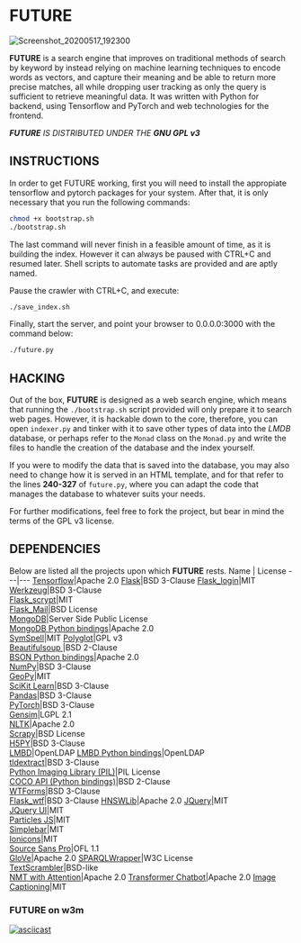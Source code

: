 # FUTURE

![Screenshot_20200517_192300](https://user-images.githubusercontent.com/7103315/82164538-bea0e600-9876-11ea-8d42-c8a1b126d8fb.png)

__FUTURE__ is a search engine that improves on traditional methods of search by keyword by instead relying on machine learning techniques to encode words as vectors, and capture their meaning and be able to return more precise matches, all while dropping user tracking as only the query is sufficient to retrieve meaningful data.
It was written with Python for backend, using Tensorflow and PyTorch and web technologies for the frontend.

*__FUTURE__ IS DISTRIBUTED UNDER THE __GNU GPL v3__*



## INSTRUCTIONS

In order to get FUTURE working, first you will need to install the appropiate tensorflow and pytorch packages for your system. After that, it is only necessary that you run the following commands:

```bash
chmod +x bootstrap.sh
./bootstrap.sh
```

The last command will never finish in a feasible amount of time, as it is building the index. However it can always be paused with CTRL+C and resumed later. Shell scripts to automate tasks are provided and are aptly named.

Pause the crawler with CTRL+C, and execute:

```bash
./save_index.sh
```


Finally, start the server, and point your browser to 0.0.0.0:3000 with the command below:

```bash
./future.py
```



## HACKING

Out of the box, **FUTURE** is designed as a web search engine, which means that running the `./bootstrap.sh` script provided will only prepare it to search web pages. However, it is hackable down to the core, therefore, you can open `indexer.py` and tinker with it to save other types of data into the *LMDB* database, or perhaps refer to the `Monad` class on the `Monad.py` and write the files to handle the creation of the database and the index yourself.

If you were to modify the data that is saved into the database, you may also need to change how it is served in an HTML template, and for that refer to the lines **240-327** of `future.py`, where you can adapt the code that manages the database to whatever suits your needs.

For further modifications, feel free to fork the project, but bear in mind the terms of the GPL v3 license.



## DEPENDENCIES

Below are listed all the projects upon which __FUTURE__ rests.
Name | License
---|---
[Tensorflow](https://github.com/tensorflow/tensorflow)|Apache 2.0
[Flask](https://github.com/pallets/flask)|BSD 3-Clause
[Flask_login](https://github.com/maxcountryman/flask-login)|MIT                          
[Werkzeug](https://github.com/pallets/werkzeug)|BSD 3-Clause                
[Flask_scrypt](https://github.com/cryptojuice/flask-scrypt)|MIT                       
[Flask_Mail](https://github.com/mattupstate/flask-mail)|BSD License               
[MongoDB](https://github.com/mongodb/mongo)|Server Side Public License   
[MongoDB Python bindings](https://github.com/mongodb/mongo-python-driver)|Apache 2.0                   
[SymSpell](https://github.com/wolfgarbe/SymSpell/)|MIT
[Polyglot](https://github.com/aboSamoor/polyglot/)|GPL v3                   
[Beautifulsoup ](https://code.launchpad.net/beautifulsoup)|BSD 2-Clause              
[BSON Python bindings](https://github.com/py-bson/bson)|Apache 2.0                
[NumPy](https://github.com/numpy/numpy)|BSD 3-Clause     
[GeoPy](https://github.com/geopy/geopy)|MIT                   
[SciKit Learn](https://github.com/scikit-learn/scikit-learn)|BSD 3-Clause                 
[Pandas](https://github.com/pandas-dev/pandas)|BSD 3-Clause     
[PyTorch](https://github.com/pytorch/pytorch)|BSD 3-Clause                  
[Gensim](https://github.com/RaRe-Technologies/gensim)|LGPL 2.1                      
[NLTK](https://github.com/nltk/nltk)|Apache 2.0      
[Scrapy](https://github.com/scrapy/scrapy)|BSD License                   
[H5PY](https://github.com/h5py/h5py)|BSD 3-Clause              
[LMBD](https://github.com/LMDB/lmdb)|OpenLDAP
[LMBD Python bindings](https://github.com/jnwatson/py-lmdb)|OpenLDAP                    
[tldextract](https://github.com/john-kurkowski/tldextract)|BSD 3-Clause       
[Python Imaging Library (PIL)](http://www.pythonware.com/products/pil/)|PIL License             
[COCO API (Python bindings)](https://github.com/cocodataset/cocoapi)|BSD 2-Clause             
[WTForms](https://github.com/wtforms/wtforms)|BSD 3-Clause               
[Flask_wtf](https://github.com/lepture/flask-wtf)|BSD 3-Clause
[HNSWLib](https://github.com/nmslib/hnswlib)|Apache 2.0
[JQuery](https://github.com/jquery/jquery)|MIT                      
[JQuery UI](https://github.com/jquery/jquery-ui)|MIT             
[Particles JS](https://github.com/VincentGarreau/particles.js/)|MIT             
[Simplebar](https://github.com/Grsmto/simplebar)|MIT  
[Ionicons](https://github.com/ionic-team/ionicons)|MIT         
[Source Sans Pro](https://github.com/adobe-fonts/source-sans-pro)|OFL 1.1                   
[GloVe](https://github.com/stanfordnlp/GloVe)|Apache 2.0
[SPARQLWrapper](https://github.com/RDFLib/sparqlwrapper)|W3C License      
[TextScrambler](https://codepen.io/soulwire/pen/mErPAK)|BSD-like   
[NMT with Attention](https://github.com/tensorflow/docs/blob/master/site/en/tutorials/text/nmt_with_attention.ipynb)|Apache 2.0
[Transformer Chatbot](https://github.com/tensorflow/examples/blob/master/community/en/transformer_chatbot.ipynb)|Apache 2.0
[Image Captioning](https://github.com/yunjey/pytorch-tutorial/tree/master/tutorials/03-advanced/)|MIT

### FUTURE on w3m
[![asciicast](https://asciinema.org/a/331246.svg)](https://asciinema.org/a/331246?autoplay=1)
